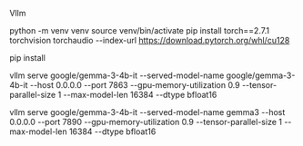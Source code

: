 Vllm

python -m venv venv
source venv/bin/activate
pip install torch==2.7.1 torchvision torchaudio --index-url https://download.pytorch.org/whl/cu128

pip install 

 vllm serve google/gemma-3-4b-it     --served-model-name google/gemma-3-4b-it     --host 0.0.0.0     --port 7863     --gpu-memory-utilization 0.9     --tensor-parallel-size 1     --max-model-len 16384     --dtype bfloat16 


 vllm serve google/gemma-3-4b-it     --served-model-name gemma3     --host 0.0.0.0     --port 7890     --gpu-memory-utilization 0.9     --tensor-parallel-size 1     --max-model-len 16384     --dtype bfloat16 
